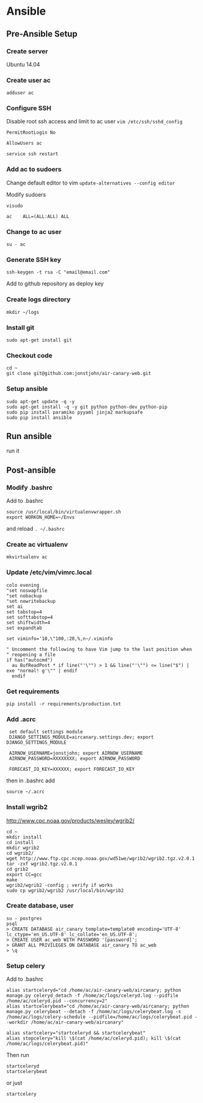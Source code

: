 # Ansible

## Pre-Ansible Setup

### Create server
Ubuntu 14.04

### Create user ac
`adduser ac`

### Configure SSH
Disable root ssh access and limit to ac user
`vim /etc/ssh/sshd_config`

`PermitRootLogin No`

`AllowUsers ac`

`service ssh restart`

### Add ac to sudoers
Change default editor to vim
`update-alternatives --config editor`

Modify sudoers

`visudo`

`ac    ALL=(ALL:ALL) ALL`

### Change to ac user

`su - ac`

### Generate SSH key

`ssh-keygen -t rsa -C "email@email.com"`

Add to github repository as deploy key

### Create logs directory

    mkdir ~/logs
    
### Install git

`sudo apt-get install git`
    
### Checkout code

    cd ~
    git clone git@github.com:jonstjohn/air-canary-web.git
    
### Setup ansible

    sudo apt-get update -q -y
    sudo apt-get install -q -y git python python-dev python-pip
    sudo pip install paramiko pyyaml jinja2 markupsafe
    sudo pip install ansible
    
## Run ansible

run it

## Post-ansible

### Modify .bashrc
Add to .bashrc

    source /usr/local/bin/virtualenvwrapper.sh
    export WORKON_HOME=~/Envs

and reload `. ~/.bashrc`

### Create ac virtualenv

`mkvirtualenv ac`

### Update /etc/vim/vimrc.local

    colo evening
    "set noswapfile
    "set nobackup
    "set nowritebackup
    set ai
    set tabstop=4
    set softtabstop=4
    set shiftwidth=4
    set expandtab

    set viminfo='10,\"100,:20,%,n~/.viminfo

    " Uncomment the following to have Vim jump to the last position when
    " reopening a file
    if has("autocmd")
      au BufReadPost * if line("'\"") > 1 && line("'\"") <= line("$") | exe "normal! g'\"" | endif
      endif

### Get requirements

    pip install -r requirements/production.txt

### Add .acrc

     set default settings module
     DJANGO_SETTINGS_MODULE=aircanary.settings.dev; export DJANGO_SETTINGS_MODULE

     AIRNOW_USERNAME=jonstjohn; export AIRNOW_USERNAME
     AIRNOW_PASSWORD=XXXXXXXX; export AIRNOW_PASSWORD

     FORECAST_IO_KEY=XXXXXX; export FORECAST_IO_KEY

then in .bashrc add

    source ~/.acrc

### Install wgrib2

http://www.cpc.noaa.gov/products/wesley/wgrib2/

    cd ~
    mkdir install
    cd install
    mkdir wgrib2
    cd wgrib2/
    wget http://www.ftp.cpc.ncep.noaa.gov/wd51we/wgrib2/wgrib2.tgz.v2.0.1
    tar -zxf wgrib2.tgz.v2.0.1
    cd grib2
    export CC=gcc
    make
    wgrib2/wgrib2 -config ; verify if works
    sudo cp wgrib2/wgrib2 /usr/local/bin/wgrib2

### Create database, user

    su - postgres
    psql
    > CREATE DATABASE air_canary template=template0 encoding='UTF-8' lc_ctype='en_US.UTF-8' lc_collate='en_US.UTF-8';
    > CREATE USER ac_web WITH PASSWORD '[password]';
    > GRANT ALL PRIVILEGES ON DATABASE air_canary TO ac_web
    > \q

### Setup celery

Add to .bashrc

    alias startceleryd="cd /home/ac/air-canary-web/aircanary; python manage.py celeryd_detach -f /home/ac/logs/celeryd.log --pidfile /home/ac/celeryd.pid --concurrency=2"
    alias startcelerybeat="cd /home/ac/air-canary-web/aircanary; python manage.py celerybeat --detach -f /home/ac/logs/celerybeat.log -s /home/ac/logs/celery-schedule --pidfile=/home/ac/logs/celerybeat.pid --workdir /home/ac/air-canary-web/aircanary"

    alias startcelery="startceleryd && startcelerybeat"
    alias stopcelery="kill \$(cat /home/ac/celeryd.pid); kill \$(cat /home/ac/logs/celerybeat.pid)"

Then run

    startceleryd
    startcelerybeat

or just

    startcelery
